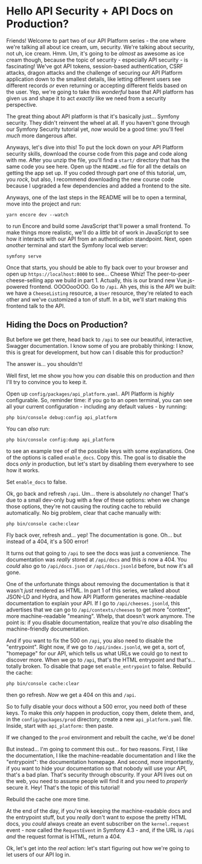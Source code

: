 # Hello API Security + API Docs on Production?

Friends! Welcome to part two of our API Platform series - the one where we're
talking all about ice cream, um, security. We're talking about security, not uh,
ice cream. Hmm. Um, it's going to be *almost* as awesome as ice cream though,
because the topic of security - especially API security - is fascinating! We've
got API tokens, session-based authentication, CSRF attacks, dragon attacks and
the challenge of securing our API Platform application down to the smallest details,
like letting different users see different records *or* even returning or accepting different fields based on the user. Yep, we're going to take this *wonderful*
base that API platform has given us and shape it to act *exactly* like we need
from a security perspective.

The great thing about API platform is that it's basically just... Symfony security.
They didn't reinvent the wheel at all. If you haven't gone through our Symfony
Security tutorial yet, *now* would be a good time: you'll feel *much* more dangerous
after.

Anyways, let's dive into this! To put the lock down on your API Platform
security skills, download the course code from this page and code along with me.
After you unzip the file, you'll find a `start/` directory that has the same
code you see here. Open up the `README.md` file for all the details on getting
the app set up. If you coded through part one of this tutorial, um, you *rock*,
but also, I recommend downloading the new course code because I upgraded a few
dependencies and added a frontend to the site.

Anyways, one of the last steps in the README will be to open a terminal, move
into the project and run:

```terminal
yarn encore dev --watch
```

to run Encore and build some JavaScript that'll power a small frontend. To make
things more realistic, we'll do a *little* bit of work in JavaScript to see how
it interacts with our API from an authentication standpoint. Next, open *another*
terminal and start the Symfony local web server:

```terminal
symfony serve
```

Once that starts, you should be able to fly back over to your browser and open
up `https://localhost:8000` to see... Cheese Whiz! The peer-to-peer cheese-selling
app we build in part 1. Actually, this is our brand new Vue.js-powered frontend.
OOOOooOOO. Go to `/api`. Ah yes, *this* is the API we built: we have a `CheeseListing`
resource, a `User` resource, they're related to each other and we've customized
a ton of stuff. In a bit, we'll start making this frontend talk to the API.

## Hiding the Docs on Production?

But before we get there, head back to `/api` to see our beautiful, interactive,
Swagger documentation. I know some of you are probably thinking: I know, this is
great for development, but how can I disable this for production?

The answer is... you shouldn't!

Well first, let me show you how you *can* disable this on production and *then*
I'll try to convince you to keep it.

Open up `config/packages/api_platform.yaml`. API Platform is *highly* configurable.
So, reminder time: if you go to an open terminal, you can see all your current
configuration - including any default values - by running:

```terminal
php bin/console debug:config api_platform
```

You can *also* run:

```terminal
php bin/console config:dump api_platform
```

to see an example tree of *all* the possible keys with some explanations. One
of the options is called `enable_docs`. Copy this. The goal is to disable the
docs *only* in production, but let's start by disabling them everywhere to see
how it works.

Set `enable_docs` to false.

Ok, go back and refresh `/api`. Um... there is absolutely *no* change! That's due
to a small dev-only bug with a few of these options: when we change those options,
they're not causing the routing cache to rebuild automatically. No big problem,
clear that cache manually with:

```terminal
php bin/console cache:clear
```

Fly back over, refresh and... yep! The documentation is gone. Oh... but instead
of a 404, it's a 500 error!

It turns out that going to `/api` to see the docs was just a convenience. The
documentation was *really* stored at `/api/docs` and this *is* now a 404. You
*could* also go to `/api/docs.json` or `/api/docs.jsonld` before, but now it's
all gone.

One of the unfortunate things about removing the documentation is that it wasn't
*just* rendered as HTML. In part 1 of this series, we talked about JSON-LD
and Hydra, and how API Platform generates machine-readable documentation to explain
your API. If I go to `/api/cheeses.jsonld`, this advertises that we can go to
`/api/contexts/cheeses` to get more "context", more machine-readable "meaning".
Whelp, that doesn't work anymore. The point is: if you disable documentation,
realize that you're *also* disabling the machine-friendly documentation.

And if you want to fix the 500 on `/api`, you also need to disable the "entrypoint".
Right now, if we go to `/api/index.jsonld`, we get a, sort of, "homepage" for our
API, which tells us what URLs we could go to next to discover more. When we go
to `/api`, that's the HTML entrypoint and that's... totally broken. To disable
that page set `enable_entrypoint` to false. Rebuild the cache:

```terminal-silent
php bin/console cache:clear
```

then go refresh. *Now* we get a 404 on this and `/api`.

So to fully disable your docs without a 500 error, you need *both* of these keys.
To make this *only* happen in production, copy them, delete them, and, in the
`config/packages/prod` directory, create a new `api_platform.yaml` file. Inside,
start with `api_platform:` then paste.

If we changed to the `prod` environment and rebuilt the cache, we'd be done!

But instead... I'm going to comment this out... for two reasons. First, I like the
documentation, I like the machine-readable documentation and I like the "entrypoint":
the documentation homepage. And second, more importantly, if you want to hide your
documentation so that nobody will use your API, that's a bad plan. That's security
through obscurity. If your API lives out on the web, you need to assume people will
find it and you need to *properly* secure it. Hey! That's the topic of this tutorial!

Rebuild the cache one more time.

At the end of the day, if you're ok keeping the machine-readable docs and the
entrypoint stuff, but you *really* don't want to expose the pretty HTML docs,
you *could* always create an event subscriber on the `kernel.request` event -
now called the `RequestEvent` in Symfony 4.3 - and, if the URL is `/api` *and*
the request format is HTML, return a 404.

Ok, let's get into the *real* action: let's start figuring out how we're going to
let users of our API log in.
